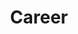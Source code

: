 ---
title: "Career"
weight: 80
links:
- title: "What a great technical resume can do for you"
  link: "https://blog.leetresumes.com/blog/what-a-great-technical-resume-can-do-for-you"
- title: "How to write an effective developer resume: Advice from a hiring manager"
  link: "https://stackoverflow.blog/2020/11/25/how-to-write-an-effective-developer-resume-advice-from-a-hiring-manager/"
- title: "Slow Down, Finish Faster"
  link: "https://briandicroce.com/slow-down-finish-faster/"
- title: "The System Design Primer"
  link: "https://github.com/donnemartin/system-design-primer#study-guide"
- title: "Tech Interview Handbook"
  link: "https://techinterviewhandbook.org"
---